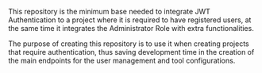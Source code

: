 This repository is the minimum base needed to integrate JWT Authentication to a project where it is required to have registered users, at the same time it integrates the Administrator Role with extra functionalities.

The purpose of creating this repository is to use it when creating projects that require authentication, thus saving development time in the creation of the main endpoints for the
user management and tool configurations.
